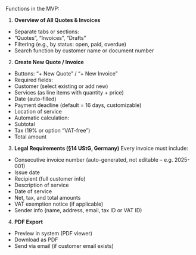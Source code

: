 Functions in the MVP:
1. **Overview of All Quotes & Invoices**
 - Separate tabs or sections:
 - “Quotes”, “Invoices”, “Drafts”
 - Filtering (e.g., by status: open, paid, overdue)
 - Search function by customer name or document number
2. **Create New Quote / Invoice**
 - Buttons: “+ New Quote” / “+ New Invoice”
 - Required fields:
 - Customer (select existing or add new)
 - Services (as line items with quantity + price)
 - Date (auto-filled)
 - Payment deadline (default = 16 days, customizable)
 - Location of service
 - Automatic calculation:
 - Subtotal
 - Tax (19% or option “VAT-free”)
 - Total amount
3. **Legal Requirements (§14 UStG, Germany)**
 Every invoice must include:
 - Consecutive invoice number (auto-generated, not editable – e.g. 2025-001)
 - Issue date
 - Recipient (full customer info)
 - Description of service
 - Date of service
 - Net, tax, and total amounts
 - VAT exemption notice (if applicable)
 - Sender info (name, address, email, tax ID or VAT ID)
4. **PDF Export**
 - Preview in system (PDF viewer)
 - Download as PDF
 - Send via email (if customer email exists)